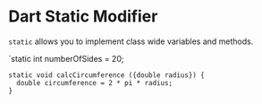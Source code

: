 # Dart Static Modifier

`static` allows you to implement class wide variables and methods.

`static int numberOfSides = 20;

```
static void calcCircumference ({double radius}) {
  double circumference = 2 * pi * radius;
}
```


